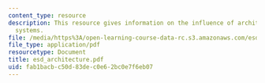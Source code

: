 ```yaml
---
content_type: resource
description: This resource gives information on the influence of architecture in engineering
  systems.
file: /media/https%3A/open-learning-course-data-rc.s3.amazonaws.com/esd-342-advanced-system-architecture-spring-2006/fab1bacbc50d83dec0e62bc0e7f6eb07_esd_architecture.pdf
file_type: application/pdf
resourcetype: Document
title: esd_architecture.pdf
uid: fab1bacb-c50d-83de-c0e6-2bc0e7f6eb07
---
```

